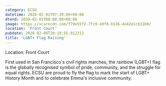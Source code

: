 ```yaml
---
category: ECSU
datetime: 2020-02-01T07:39:00+00:00
dtend: 2020-02-01T08:00:00+00:00
image: https://ucarecdn.com/f70e55f2-7fc9-4df8-b536-4e42e1cb31b0/
location: 'Front Court'
pubdate: 2020-02-06T20:19:55.912312
title: 'LGBT+ Flag Raising'
---
```

Location: Front Court

First used in San Francisco's civil rights marches, the rainbow (LGBT+) flag is the globally recognised symbol of pride, community, and the struggle for equal rights. ECSU are proud to fly the flag to mark the start of LGBT+ History Month and to celebrate Emma's inclusive community.

